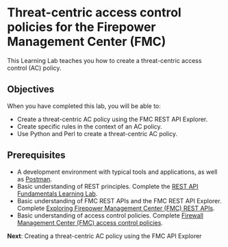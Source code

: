 # Threat-centric access control policies for the Firepower Management Center (FMC)

This Learning Lab teaches you how to create a threat-centric access control (AC) policy.

## Objectives
When you have completed this lab, you will be able to:

* Create a threat-centric AC policy using the FMC REST API Explorer.
* Create specific rules in the context of an AC policy.
* Use Python and Perl to create a threat-centric AC policy.

## Prerequisites
* A development environment with typical tools and applications, as well as [Postman](https://www.getpostman.com/).
* Basic understanding of REST principles. Complete the [REST API Fundamentals Learning Lab](https://developer.cisco.com/learning/tracks/devnet-beginner/rest-api-fundamentals/what-are-rest-apis/).
* Basic understanding of FMC REST APIs and the FMC REST API Explorer. Complete [Exploring Firepower Management Center (FMC) REST APIs](https://developer.cisco.com/learning/modules/Firepower/firepower-restapi-101/).
* Basic understanding of access control policies. Complete [Firewall Management Center (FMC) access control policies](https://developer.cisco.com/learning/modules/Firepower/firepower-restapi-107/).

**Next**: Creating a threat-centric AC policy using the FMC API Explorer
